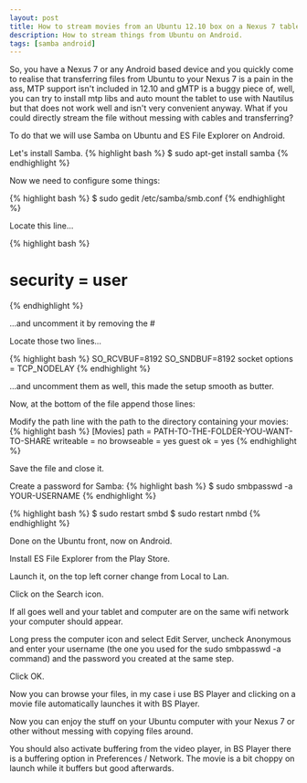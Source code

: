 ```yaml
---
layout: post
title: How to stream movies from an Ubuntu 12.10 box on a Nexus 7 tablet
description: How to stream things from Ubuntu on Android.
tags: [samba android]
---
```


So, you have a Nexus 7 or any Android based device and you quickly come to realise that transferring files from Ubuntu to your Nexus 7 is
a pain in the ass, MTP support isn't included in 12.10 and gMTP is a buggy piece of, well, you can try to install mtp libs and auto mount
the tablet to use with Nautilus but that does not work well and isn't very convenient anyway. What if you could directly stream the file
without messing with cables and transferring?

To do that we will use Samba on Ubuntu and ES File Explorer on Android.

Let's install Samba.
{% highlight bash %}
$ sudo apt-get install samba
{% endhighlight %}

Now we need to configure some things:

{% highlight bash %}
$ sudo gedit /etc/samba/smb.conf 
{% endhighlight %}

Locate this line...

{% highlight bash %}
# security = user
{% endhighlight %}

...and uncomment it by removing the #

Locate those two lines...

{% highlight bash %}
SO_RCVBUF=8192 SO_SNDBUF=8192
socket options = TCP_NODELAY
{% endhighlight %}

...and uncomment them as well, this made the setup smooth as butter.

Now, at the bottom of the file append those lines:

Modify the path line with the path to the directory containing your movies:
{% highlight bash %}
[Movies]
	path = PATH-TO-THE-FOLDER-YOU-WANT-TO-SHARE
	writeable = no
	browseable = yes
	guest ok = yes
{% endhighlight %}

Save the file and close it.

Create a password for Samba:
{% highlight bash %}
$ sudo smbpasswd -a YOUR-USERNAME
{% endhighlight %}


{% highlight bash %}
$ sudo restart smbd
$ sudo restart nmbd
{% endhighlight %}

Done on the Ubuntu front, now on Android.

Install ES File Explorer from the Play Store.

Launch it, on the top left corner change from Local to Lan.

Click on the Search icon.

If all goes well and your tablet and computer are on the same wifi network your computer should appear.

Long press the computer icon and select Edit Server, uncheck Anonymous and enter your username (the one you used for the sudo smbpasswd -a command)
and the password you created at the same step.

Click OK.

Now you can browse your files, in my case i use BS Player and clicking on a movie file automatically launches it with BS Player.

Now you can enjoy the stuff on your Ubuntu computer with your Nexus 7 or other without messing with copying files around.

You should also activate buffering from the video player, in BS Player there is a buffering option in Preferences / Network.
The movie is a bit choppy on launch while it buffers but good afterwards.
